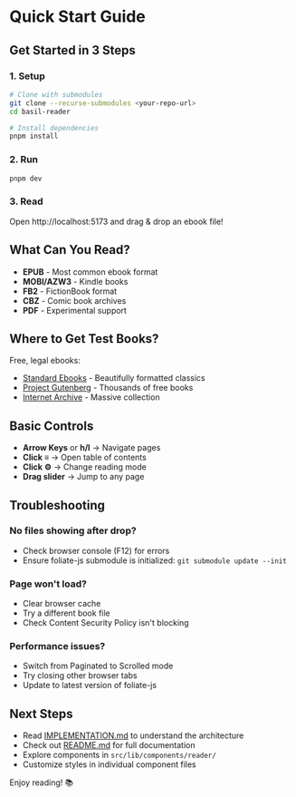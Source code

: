 # Quick Start Guide

## Get Started in 3 Steps

### 1. Setup

```bash
# Clone with submodules
git clone --recurse-submodules <your-repo-url>
cd basil-reader

# Install dependencies
pnpm install
```

### 2. Run

```bash
pnpm dev
```

### 3. Read

Open http://localhost:5173 and drag & drop an ebook file!

## What Can You Read?

- **EPUB** - Most common ebook format
- **MOBI/AZW3** - Kindle books
- **FB2** - FictionBook format
- **CBZ** - Comic book archives
- **PDF** - Experimental support

## Where to Get Test Books?

Free, legal ebooks:

- [Standard Ebooks](https://standardebooks.org/) - Beautifully formatted classics
- [Project Gutenberg](https://www.gutenberg.org/) - Thousands of free books
- [Internet Archive](https://archive.org/details/books) - Massive collection

## Basic Controls

- **Arrow Keys** or **h/l** → Navigate pages
- **Click ≡** → Open table of contents
- **Click ⚙** → Change reading mode
- **Drag slider** → Jump to any page

## Troubleshooting

### No files showing after drop?

- Check browser console (F12) for errors
- Ensure foliate-js submodule is initialized: `git submodule update --init`

### Page won't load?

- Clear browser cache
- Try a different book file
- Check Content Security Policy isn't blocking

### Performance issues?

- Switch from Paginated to Scrolled mode
- Try closing other browser tabs
- Update to latest version of foliate-js

## Next Steps

- Read [IMPLEMENTATION.md](./IMPLEMENTATION.md) to understand the architecture
- Check out [README.md](./README.md) for full documentation
- Explore components in `src/lib/components/reader/`
- Customize styles in individual component files

Enjoy reading! 📚
